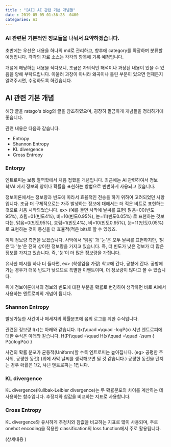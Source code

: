 ```yaml
---
title : "[AI] AI 관련 기본 개념들"
date : 2019-05-05 01:36:28 -0400
categories: AI
---
```


### AI 관련된 기본적인 정보들을 나눠서 요약하겠습니다.
초반에는 우선은 내용을 하나의 md로 관리하고, 향후에 category를 확장하며 분류할 예정입니다.
각각의 자료 소스는 각각의 항목에 기록 예정입니다.

개념에 해당하는 내용을 적다보니, 조금은 자의적인 해석이나 과장된 내용이 있을 수 있음을 양해 부탁드립니다.
아울러 과장이 아니라 왜곡이나 틀린 부분이 있으면 언제든지 알려주시면, 수정하도록 하겠습니다.

## AI 관련 기본 개념

해당 글을 ratsgo's blog의 글을 참조하였으며, 굉장히 깔끔하게 개념들을 정리하기에 좋습니다.

관련 내용은 다음과 같습니다.

 - Entropy
 - Shannon Entropy
 - KL divergence
 - Cross Entropy
 
 ### Entorpy
 
엔트로피는 보통 열역학에서 처음 접했을 개념입니다. 
최근에는 AI 관련하여서 정보학/AI 에서 정보의 양이나 확률을 표현하는 방법으로 빈번하게 사용되고 있습니다.

정보이론에서는 정보량과 빈도에 따라서 효율적인 전송을 하기 위하여 고려되었던 사항입니다.
조금 더 구체적으로는 자주 발생하는 정보에 대해서는 더 적은 비트로 표현하는 것으로 처음 시작되었습니다.
  ex> (예를 들면 사막에 날씨를 표현) 
      맑음=00(빈도95%), 흐림=01(빈도4%), 비=10(빈도0.95%), 눈=11(빈도0.05%) 로 표현하는 것보다는,
      맑음=0(빈도95%), 흐림=1(빈도4%), 비=10(빈도0.95%), 눈=11(빈도0.05%) 로 표현하는 것이 통신을 더 효율적(적은 bit)로 할 수 있겠죠.

이제 정보량 측면을 보겠습니다. 사막에서 '맑음' 과 '눈'은 모두 날씨를 표현하지만, '맑은'과 '눈'은 전혀 상이한 정보량을 가지고 있습니다.
즉, 더 빈도가 낮은 정보가 더 많은 정보를 가지고 있습니다. 즉, '눈'이 더 많은 정보량을 가집니다.

유사한 예시를 하나 더 들자면,
  ex> (학생임을 가정) 학교에 간다, 공항에 간다.
공항에 가는 경우가 더욱 빈도가 낮으므로 특별한 이벤트이며, 더 정보량이 많다고 볼 수 있습니다.

위에 정보이론에서의 정보의 빈도에 대한 부분을 확률로 변경하여 생각하면 바로 AI에서 사용하는 엔트로피의 개념이 됩니다.

### Shannon Entropy

발생가능한 사건이나 메세지의 확률분포에 음의 로그를 취한 수식입니다. 

관련된 정보량 I(x)는 아래와 같습니다.
I(x)\quad =\quad -logP(x)
샤넌 엔트로피에 대한 수식은 아래와 같습니다.
H(P)\quad =\quad H(x)\quad =\quad -\sum { P(x)logP(x) } 

사건의 확률 분포가 균등적(Uniform)할 수록 엔트로피는 높아집니다. (eg> 공평한 주사위, 공평한 동전)
(위에 사막 날씨를 생각해보면 될 것 같습니다.)
공평한 동전을 던지는 경우 확률은 1/2, 샤넌 엔트로피는 1입니다.

### KL divergence

KL divergence(Kullbak-Leibler divergence)는 두 확률분포의 차이를 계산하는 데 사용하는 함수입니다.
추정치와 참값을 비교하는 지표로 사용합니다.

### Cross Entropy

KL divergence와 유사하게 추정치와 참값을 비교하는 지표로 많이 사용되며,
주로 onehot encoding을 적용한 classification의 loss function에서 주로 활용됩니다. 

(상세내용 )

